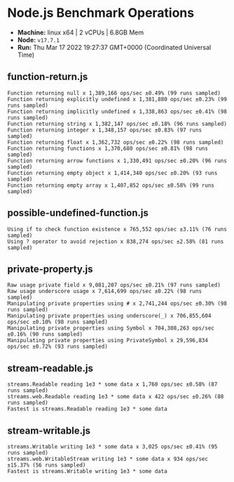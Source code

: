 # Node.js Benchmark Operations

* __Machine:__ linux x64 | 2 vCPUs | 6.8GB Mem
* __Node:__ `v17.7.1`
* __Run:__ Thu Mar 17 2022 19:27:37 GMT+0000 (Coordinated Universal Time)

## function-return.js
```
Function returning null x 1,389,166 ops/sec ±0.49% (99 runs sampled)
Function returning explicitly undefined x 1,381,880 ops/sec ±0.23% (99 runs sampled)
Function returning implicitly undefined x 1,338,863 ops/sec ±0.41% (98 runs sampled)
Function returning string x 1,382,147 ops/sec ±0.18% (96 runs sampled)
Function returning integer x 1,348,157 ops/sec ±0.83% (97 runs sampled)
Function returning float x 1,362,732 ops/sec ±0.22% (98 runs sampled)
Function returning functions x 1,370,680 ops/sec ±0.81% (98 runs sampled)
Function returning arrow functions x 1,330,491 ops/sec ±0.20% (96 runs sampled)
Function returning empty object x 1,414,340 ops/sec ±0.20% (93 runs sampled)
Function returning empty array x 1,407,852 ops/sec ±0.58% (99 runs sampled)
```
## possible-undefined-function.js
```
Using if to check function existence x 765,552 ops/sec ±3.11% (76 runs sampled)
Using ? operator to avoid rejection x 838,274 ops/sec ±2.58% (81 runs sampled)
```
## private-property.js
```
Raw usage private field x 9,081,207 ops/sec ±0.21% (97 runs sampled)
Raw usage underscore usage x 7,614,699 ops/sec ±0.22% (98 runs sampled)
Manipulating private properties using # x 2,741,244 ops/sec ±0.30% (98 runs sampled)
Manipulating private properties using underscore(_) x 706,855,604 ops/sec ±0.10% (98 runs sampled)
Manipulating private properties using Symbol x 704,308,263 ops/sec ±0.16% (90 runs sampled)
Manipulating private properties using PrivateSymbol x 29,596,834 ops/sec ±0.72% (93 runs sampled)
```
## stream-readable.js
```
streams.Readable reading 1e3 * some data x 1,760 ops/sec ±0.58% (87 runs sampled)
streams.web.Readable reading 1e3 * some data x 422 ops/sec ±0.26% (88 runs sampled)
Fastest is streams.Readable reading 1e3 * some data
```
## stream-writable.js
```
streams.Writable writing 1e3 * some data x 3,025 ops/sec ±0.41% (95 runs sampled)
streams.web.WritableStream writing 1e3 * some data x 934 ops/sec ±15.37% (56 runs sampled)
Fastest is streams.Writable writing 1e3 * some data
```
